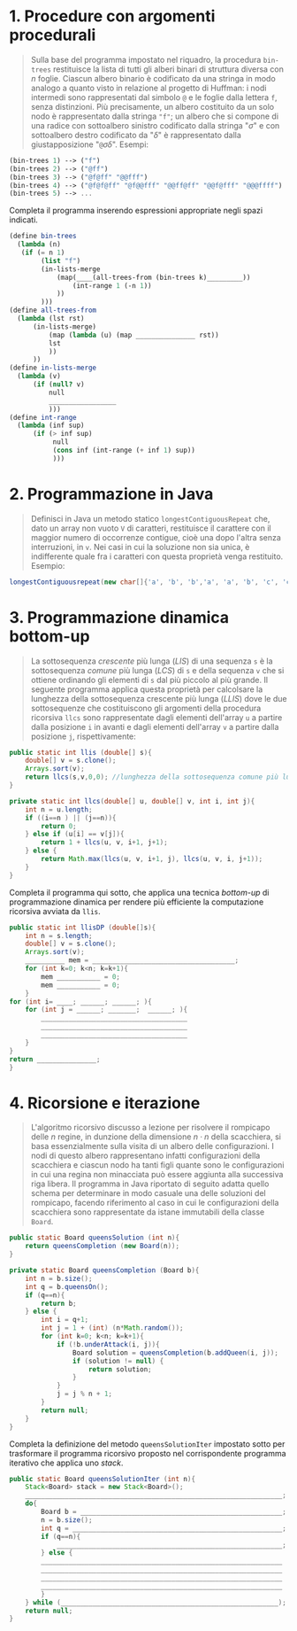 # 1. Procedure con argomenti procedurali
> Sulla base del programma impostato nel riquadro, la procedura `bin-trees` restituisce la lista di tutti gli alberi binari di struttura diversa con $n$ foglie. Ciascun albero binario è codificato da una stringa in modo analogo a quanto visto in relazione al progetto di Huffman: i nodi intermedi sono rappresentati dal simbolo `@` e le foglie dalla lettera `f`, senza distinzioni. Più precisamente, un albero costituito da un solo nodo è rappresentato dalla stringa `"f"`; un albero che si compone di una radice con sottoalbero sinistro codificato dalla stringa "$\sigma$" e con sottoalbero destro codificato da "$\delta$" è rappresentato dalla giustapposizione "`@`$\sigma \delta$". 
Esempi: 
```scheme
(bin-trees 1) --> ("f")
(bin-trees 2) --> ("@ff")
(bin-trees 3) --> ("@f@ff" "@@fff")
(bin-trees 4) --> ("@f@f@ff" "@f@@fff" "@@ff@ff" "@@f@fff" "@@@ffff")
(bin-trees 5) --> ...
```

Completa il programma inserendo espressioni appropriate negli spazi indicati. 

```scheme
(define bin-trees
  (lambda (n)
   (if (= n 1)
	    (list "f")
	    (in-lists-merge
		    (map(____(all-trees-from (bin-trees k)_________))
			    (int-range 1 (-n 1))
		    ))
	    )))
(define all-trees-from
  (lambda (lst rst)
	  (in-lists-merge)
		  (map (lambda (u) (map _______________ rst))
		  lst
		  ))
	  ))
(define in-lists-merge
  (lambda (v)
	  (if (null? v)
		  null
		  _________________
		  )))
(define int-range
  (lambda (inf sup)
	  (if (> inf sup)
		   null
		   (cons inf (int-range (+ inf 1) sup))
		   )))
```

# 2. Programmazione in Java
> Definisci in Java un metodo statico `longestContiguousRepeat` che, dato un array non vuoto `V` di caratteri, restituisce il carattere con il maggior numero di occorrenze contigue, cioè una dopo l'altra senza interruzioni, in `v`. Nei casi in cui la soluzione non sia unica, è indifferente quale fra i caratteri con questa proprietà venga restituito. 
Esempio: 
```Java
longestContiguousrepeat(new char[]{'a', 'b', 'b','a', 'a', 'b', 'c', 'c', 'c', 'c', 'b', 'b'}) ; ---> 'c'
```

# 3. Programmazione dinamica bottom-up
> La sottosequenza *crescente* più lunga (*LIS*) di una sequenza `s` è la sottosequenza *comune* più lunga (*LCS*) di `s` e della sequenza `v` che si ottiene ordinando gli elementi di `s` dal più piccolo al più grande. Il seguente programma applica questa proprietà per calcolsare la lunghezza della sottosequenza crescente più lunga (*LLIS*) dove le due sottosequenze che costituiscono gli argomenti della procedura ricorsiva `llcs` sono rappresentate dagli elementi dell'array `u` a partire dalla posizione `i` in avanti e dagli elementi dell'array `v` a partire dalla posizione `j`, rispettivamente: 

```Java
public static int llis (double[] s){
	double[] v = s.clone();       
	Arrays.sort(v); 
	return llcs(s,v,0,0); //lunghezza della sottosequenza comune più lunga 
}

private static int llcs(double[] u, double[] v, int i, int j){
	int n = u.length; 
	if ((i==n ) || (j==n)){
		return 0; 	
	} else if (u[i] == v[j]){
		return 1 + llcs(u, v, i+1, j+1); 
	} else {
		return Math.max(llcs(u, v, i+1, j), llcs(u, v, i, j+1)); 
	}
}
```

Completa il programma qui sotto, che applica una tecnica *bottom-up* di programmazione dinamica per rendere più efficiente la computazione ricorsiva avviata da `llis`. 

```java
public static int llisDP (double[]s){
	int n = s.length; 
	double[] v = s.clone();
	Arrays.sort(v); 
	__________ mem = ____________________________________;
	for (int k=0; k<n; k=k+1){
		mem ___________ = 0;
		mem ___________ = 0; 
	}
for (int i= ____; ______; ______; ){
	for (int j = ______; _______;  ______; ){
		_____________________________________
		_____________________________________
		_____________________________________
	}
}
return _______________; 
}
```

# 4. Ricorsione e iterazione 
> L'algoritmo ricorsivo discusso a lezione per risolvere il rompicapo delle *n* regine, in dunzione della dimensione $n \cdot n$ della scacchiera, si basa essenzialmente sulla visita di un albero delle configurazioni. I nodi di questo albero rappresentano infatti configurazioni della scacchiera e ciascun nodo ha tanti figli quante sono le configurazioni in cui una regina non minacciata può essere aggiunta alla successiva riga libera. Il programma in Java riportato di seguito adatta quello schema per determinare in modo casuale una delle soluzioni del rompicapo, facendo riferimento al caso in cui le configurazioni della scacchiera sono rappresentate da istane immutabili della classe `Board`. 

```java
public static Board queensSolution (int n){
	return queensCompletion (new Board(n));
}

private static Board queensCompletion (Board b){
	int n = b.size();
	int q = b.queensOn();
	if (q==n){
		return b; 
	} else {
		int i = q+1;
		int j = 1 + (int) (n*Math.random());
		for (int k=0; k<n; k=k+1){
			if (!b.underAttack(i, j)){
				Board solution = queensCompletion(b.addQueen(i, j));	
				if (solution != null) {
					return solution; 
				}
			}
			j = j % n + 1; 
		}
		return null; 
	}
}
```

Completa la definizione del metodo `queensSolutionIter` impostato sotto per trasformare il programma ricorsivo proposto nel corrispondente programma iterativo che applica uno *stack*.

```java
public static Board queensSolutionIter (int n){
	Stack<Board> stack = new Stack<Board>();
	_________________________________________________________________; 
	do{
		Board b = ___________________________________________________; 
		n = b.size(); 
		int q = _____________________________________________________; 
		if (q==n){
			_________________________________________________________; 
		} else {
		_____________________________________________________________
		_____________________________________________________________
		_____________________________________________________________
		_____________________________________________________________
		}
	} while (_______________________________________________________);
	return null; 
}
```